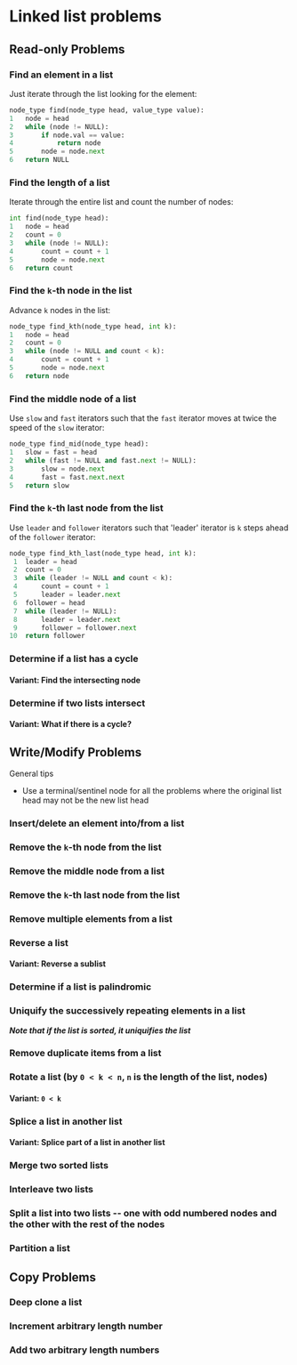 # Linked list problems

## Read-only Problems

### Find an element in a list
Just iterate through the list looking for the element:
```python
node_type find(node_type head, value_type value):
1   node = head
2   while (node != NULL):
3       if node.val == value:
4           return node
5       node = node.next
6   return NULL
```

### Find the length of a list
Iterate through the entire list and count the number of nodes:
```python
int find(node_type head):
1   node = head
2   count = 0
3   while (node != NULL):
4       count = count + 1
5       node = node.next
6   return count
```

### Find the `k`-th node in the list
Advance `k` nodes in the list:
```python
node_type find_kth(node_type head, int k):
1   node = head
2   count = 0
3   while (node != NULL and count < k):
4       count = count + 1
5       node = node.next
6   return node
```

### Find the middle node of a list
Use `slow` and `fast` iterators such that the `fast` iterator moves at twice the speed of the `slow` iterator:
```python
node_type find_mid(node_type head):
1   slow = fast = head
2   while (fast != NULL and fast.next != NULL):
3       slow = node.next
4       fast = fast.next.next
5   return slow
```

### Find the `k`-th last node from the list
Use `leader` and `follower` iterators such that 'leader' iterator is `k` steps ahead of the `follower` iterator:
```python
node_type find_kth_last(node_type head, int k):
 1  leader = head
 2  count = 0
 3  while (leader != NULL and count < k):
 4      count = count + 1
 5      leader = leader.next
 6  follower = head
 7  while (leader != NULL):
 8      leader = leader.next
 9      follower = follower.next
10  return follower
```

### Determine if a list has a cycle

#### Variant: Find the intersecting node

### Determine if two lists intersect

#### Variant: What if there is a cycle?

## Write/Modify Problems

General tips
* Use a terminal/sentinel node for all the problems where the original list head may not be the new list head

### Insert/delete an element into/from a list

### Remove the `k`-th node from the list

### Remove the middle node from a list

### Remove the `k`-th last node from the list

### Remove multiple elements from a list

### Reverse a list

#### Variant: Reverse a sublist

### Determine if a list is palindromic

### Uniquify the successively repeating elements in a list
**_Note that if the list is sorted, it uniquifies the list_**

### Remove duplicate items from a list

### Rotate a list (by `0 < k < n`, `n` is the length of the list, nodes)

#### Variant: `0 < k`

### Splice a list in another list

#### Variant: Splice part of a list in another list

### Merge two sorted lists

### Interleave two lists 

### Split a list into two lists -- one with odd numbered nodes and the other with the rest of the nodes

### Partition a list

## Copy Problems

### Deep clone a list

### Increment arbitrary length number

### Add two arbitrary length numbers





